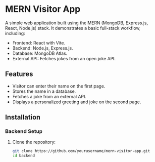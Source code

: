 # MERN Visitor App

A simple web application built using the MERN (MongoDB, Express.js, React, Node.js) stack. It demonstrates a basic full-stack workflow, including:

- Frontend: React with Vite.
- Backend: Node.js, Express.js.
- Database: MongoDB Atlas.
- External API: Fetches jokes from an open joke API.

## Features

- Visitor can enter their name on the first page.
- Stores the name in a database.
- Fetches a joke from an external API.
- Displays a personalized greeting and joke on the second page.

## Installation

### Backend Setup
1. Clone the repository:
   ```bash
   git clone https://github.com/yourusername/mern-visitor-app.git
   cd backend
